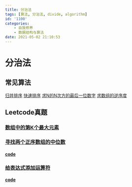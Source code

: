 ```yaml
---
title: 分治法
tags: [算法, 分治法, divide, algorithm]
id: '1100'
categories:
    - 自我修养
    - 数据结构与算法
date: 2021-05-02 21:10:53
---
```


# 分治法

## 常见算法
[归并排序](merge_sort.html)
[快速排序](quick_sort.html)
[求N的N次方的最后一位数字](last_number.html)
[求数组的逆序度](p_offer_51.html)

## Leetcode真题
### [数组中的第K个最大元素](p215.html)
### [寻找两个正序数组的中位数](https://leetcode-cn.com/problems/median-of-two-sorted-arrays/)
#### [code](p4.html)
### [给表达式添加运算符](https://leetcode-cn.com/problems/expression-add-operators/)
#### [code](p282.html)


